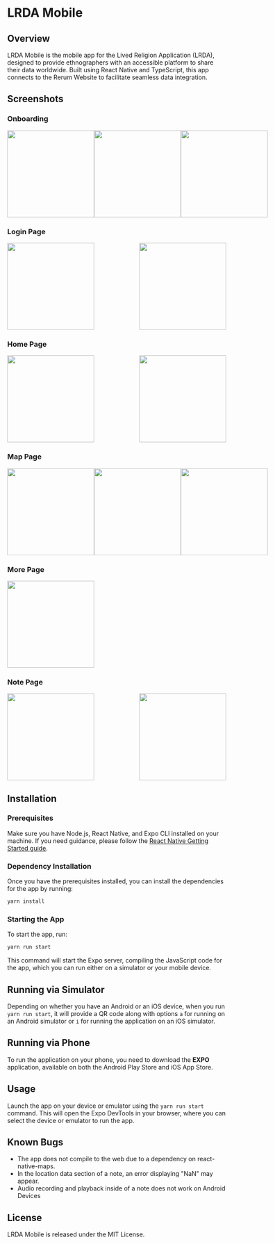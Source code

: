 # LRDA Mobile

## Overview
LRDA Mobile is the mobile app for the Lived Religion Application (LRDA), designed to provide ethnographers with an accessible platform to share their data worldwide. Built using React Native and TypeScript, this app connects to the Rerum Website to facilitate seamless data integration.

## Screenshots

### Onboarding
<div style="display: flex; justify-content: space-between;">
  <img src="./assets/demo_photos/IMG_9517.PNG" width="200">
  <img src="./assets/demo_photos/IMG_9518.PNG" width="200">
  <img src="./assets/demo_photos/IMG_9519.PNG" width="200">
</div>


### Login Page
<div style="display: flex; justify-content: space-between;">
  <img src="./assets/demo_photos/IMG_9520.PNG" width="200">
  <img src="./assets/demo_photos/IMG_9522.PNG" width="200">
</div>


### Home Page
<div style="display: flex; justify-content: space-between;">
  <img src="./assets/demo_photos/IMG_9523.PNG" width="200">
  <img src="./assets/demo_photos/IMG_9524.PNG" width="200">
</div>


### Map Page
<div style="display: flex; justify-content: space-between;">
  <img src="./assets/demo_photos/IMG_9525.PNG" width="200">
  <img src="./assets/demo_photos/IMG_9531.png" width="200">
  <img src="./assets/demo_photos/IMG_9533.PNG" width="200">

</div>

### More Page
<div style="display: flex; justify-content: space-between;">
  <img src="./assets/demo_photos/IMG_9528.PNG" width="200">
</div>

### Note Page
<div style="display: flex; justify-content: space-between;">
  <img src="./assets/demo_photos/IMG_9529.PNG" width="200">
  <img src="./assets/demo_photos/IMG_9530.PNG" width="200">
</div>


## Installation

### Prerequisites
Make sure you have Node.js, React Native, and Expo CLI installed on your machine. If you need guidance, please follow the [React Native Getting Started guide](https://reactnative.dev/docs/getting-started).

### Dependency Installation
Once you have the prerequisites installed, you can install the dependencies for the app by running:

```bash
yarn install
```

### Starting the App
To start the app, run:

```bash
yarn run start 
```

This command will start the Expo server, compiling the JavaScript code for the app, which you can run either on a simulator or your mobile device.

## Running via Simulator
Depending on whether you have an Android or an iOS device, when you run `yarn run start`, it will provide a QR code along with options `a` for running on an Android simulator or `i` for running the application on an iOS simulator.

## Running via Phone
To run the application on your phone, you need to download the **EXPO** application, available on both the Android Play Store and iOS App Store.

## Usage
Launch the app on your device or emulator using the `yarn run start` command. This will open the Expo DevTools in your browser, where you can select the device or emulator to run the app.

## Known Bugs
- The app does not compile to the web due to a dependency on react-native-maps.
- In the location data section of a note, an error displaying "NaN" may appear.
- Audio recording and playback inside of a note does not work on Android Devices

## License
LRDA Mobile is released under the MIT License.

